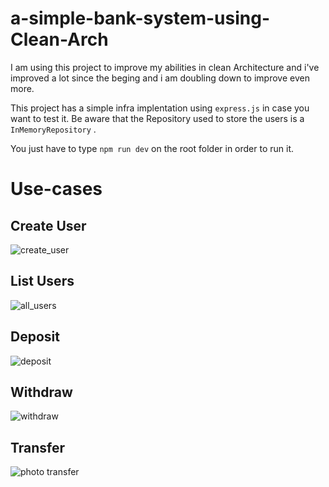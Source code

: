 # a-simple-bank-system-using-Clean-Arch

I am using this project to improve my abilities in clean Architecture and i've improved a lot since the beging and i am doubling down to improve even more. 

This project has a simple infra implentation using ```express.js``` in case you want to test it. Be aware that the Repository used to store the users is a ```InMemoryRepository```  .

You just have to type ```npm run dev``` on the root folder in order to run it.

<h1>Use-cases</h1>

<h2>Create User</h2>

![create_user](https://user-images.githubusercontent.com/92902916/200449882-ba520e69-8e71-4ab6-817d-739e1e3343f3.png)

<h2>List Users</h2>

![all_users](https://user-images.githubusercontent.com/92902916/200450193-e024bbf8-2e65-4ea1-a5fe-ef9e94d4babc.png)

<h2>Deposit</h2>

![deposit](https://user-images.githubusercontent.com/92902916/200449944-111647d4-f9cf-4594-8cc9-0c204c689d1e.png)

<h2>Withdraw</h2>

![withdraw](https://user-images.githubusercontent.com/92902916/200450035-e03b0245-a40c-4a5c-af3b-adaf6c8e303b.png)

<h2>Transfer</h2>

![photo transfer](https://user-images.githubusercontent.com/92902916/200450503-22f0736f-b98b-429b-9ee9-9750fe8fbc75.png)


